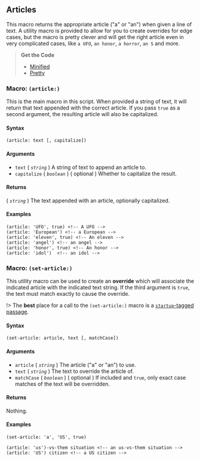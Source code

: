 ## Articles

This macro returns the appropriate article ("a" or "an") when given a line of text. A utility macro is provided to allow for you to create overrides for edge cases, but the macro is pretty clever and will get the right article even in very complicated cases, like `a UFO`, `an honor`, `a horror`, `an S` and more.

> **Get the Code**
>
> - [Minified](https://github.com/ChapelR/harlowe-macro-api/blob/master/examples/minified/articles.min.js) 
>- [Pretty](https://github.com/ChapelR/harlowe-macro-api/blob/master/examples/articles.js)

### Macro: `(article:)`

This is the main macro in this script. When provided a string of text, it will return that text appended with the correct article. If you pass `true` as a second argument, the resulting article will also be capitalized.

#### Syntax

```
(article: text [, capitalize])
```

#### Arguments

- `text` ( *`string`* ) A string of text to append an article to.
- `capitalize` ( *`boolean`* ) ( optional ) Whether to capitalize the result.

#### Returns

( *`string`* ) The text appended with an article, optionally capitalized.

#### Examples

```
(article: 'UFO', true) <!-- A UFO -->
(article: 'European') <!-- a European -->
(article: 'eleven', true) <!-- An eleven -->
(article: 'angel') <!-- an angel -->
(article: 'honor', true) <!-- An honor -->
(article: 'idol')  <!-- an idol -->
```

### Macro: `(set-article:)`

This utility macro can be used to create an **override** which will associate the indicated article with the indicated text string. If the third argument is `true`, the text must match exactly to cause the override.

!> The **best** place for a call to the `(set-article:)` macro is a [`startup`-tagged passage](https://twine2.neocities.org/#passagetag_startup).

#### Syntax

```
(set-article: article, text [, matchCase])
```

#### Arguments

- `article` ( *`string`* ) The article ("a" or "an") to use.
- `text` ( *`string`* ) The text to override the article of.
- `matchCase` ( *`boolean`* ) ( optional ) If included and `true`, only exact case matches of the text will be overridden.

#### Returns

Nothing.

#### Examples

```
(set-article: 'a', 'US', true)

(article: 'us')-vs-them situation <!-- an us-vs-them situation -->
(article: 'US') citizen <!-- a US citizen -->
```

